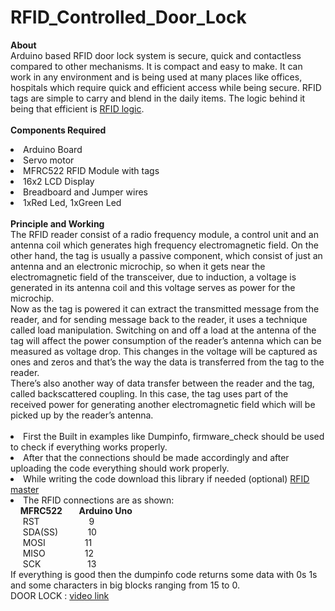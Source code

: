 # RFID_Controlled_Door_Lock
<b> About</b><br>
   Arduino based RFID door lock system is secure, quick and contactless compared to other mechanisms. It is compact and
   easy to make. It can work in any environment and is being used at many places like offices, hospitals which require quick and efficient access while being secure.
   RFID tags are simple to carry and blend in the daily items. The logic behind it being that efficient is 
   <a href="https://github.com/Ruthvik-1411/RFID_Controlled_Door_Lock/blob/main/RFID%20logic.jpg">RFID logic</a>.<br><br>
<b> Components Required</b>
 <li> Arduino Board<br>
 <li> Servo motor
 <li> MFRC522 RFID Module with tags
 <li> 16x2 LCD Display
 <li> Breadboard and Jumper wires
 <li> 1xRed Led, 1xGreen Led<br><br>
    <b> Principle and Working</b><br>
    The RFID reader consist of a radio frequency module, a control unit and an antenna coil which generates high frequency electromagnetic field. On the other hand, the tag is usually a passive component, which consist of just an antenna and an electronic microchip, so when it gets near the electromagnetic field of the transceiver, due to induction, a voltage is generated in its antenna coil and this voltage serves as power for the microchip.<br>Now as the tag is powered it can extract the transmitted message from the reader, and for sending message back to the reader, it uses a technique called load manipulation. Switching on and off a load at the antenna of the tag will affect the power consumption of the reader’s antenna which can be measured as voltage drop. This changes in the voltage will be captured as ones and zeros and that’s the way the data is transferred from the tag to the reader.<br>There’s also another way of data transfer between the reader and the tag, called backscattered coupling. In this case, the tag uses part of the received power for generating another electromagnetic field which will be picked up by the reader’s antenna.<br><br>
    
<li>First the Built in examples like Dumpinfo, firmware_check should be used to check if everything works properly.<br>
<li>After that the connections should be made accordingly and after uploading the code everything should work properly.
<li>While writing the code download this library if needed (optional) <a href="https://codeload.github.com/miguelbalboa/rfid/zip/refs/heads/master">RFID master</a>
<li>The RFID connections are as shown:<br>
   &nbsp;&nbsp;&nbsp;&nbsp;<b>MFRC522&nbsp;&nbsp;&nbsp;&nbsp;&nbsp;&nbsp;&nbsp;&nbsp;Arduino Uno</b><br>
   &nbsp;&nbsp;&nbsp;&nbsp;&nbsp;RST &nbsp;&nbsp;&nbsp;&nbsp;&nbsp;&nbsp;&nbsp;&nbsp;&nbsp;&nbsp;&nbsp;&nbsp;&nbsp;&nbsp;&nbsp;&nbsp;&nbsp;&nbsp;&nbsp;9<br>
   &nbsp;&nbsp;&nbsp;&nbsp;&nbsp;SDA(SS)&nbsp;&nbsp;&nbsp;&nbsp;&nbsp;&nbsp;&nbsp;&nbsp;&nbsp;&nbsp;&nbsp;&nbsp;10<br>
   &nbsp;&nbsp;&nbsp;&nbsp;&nbsp;MOSI&nbsp;&nbsp;&nbsp;&nbsp;&nbsp;&nbsp;&nbsp;&nbsp;&nbsp;&nbsp;&nbsp;&nbsp;&nbsp;&nbsp;&nbsp;&nbsp;11<br>
   &nbsp;&nbsp;&nbsp;&nbsp;&nbsp;MISO&nbsp;&nbsp;&nbsp;&nbsp;&nbsp;&nbsp;&nbsp;&nbsp;&nbsp;&nbsp;&nbsp;&nbsp;&nbsp;&nbsp;&nbsp;&nbsp;12<br>
   &nbsp;&nbsp;&nbsp;&nbsp;&nbsp;SCK&nbsp;&nbsp;&nbsp;&nbsp;&nbsp;&nbsp;&nbsp;&nbsp;&nbsp;&nbsp;&nbsp;&nbsp;&nbsp;&nbsp;&nbsp;&nbsp;&nbsp;&nbsp;&nbsp;13<br>
If everything is good then the dumpinfo code returns some data with 0s 1s and some characters in big blocks ranging from 15 to 0.<br>
   DOOR LOCK : <a href="https://drive.google.com/file/d/1Ei_IVKZhGhDtJf-_boprRYavVWyBphMw/view?usp=sharing">video link</a>

   
